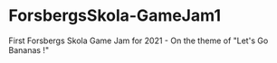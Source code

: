 # ForsbergsSkola-GameJam1
First Forsbergs Skola Game Jam for 2021 - On the theme of "Let's Go Bananas !" 

